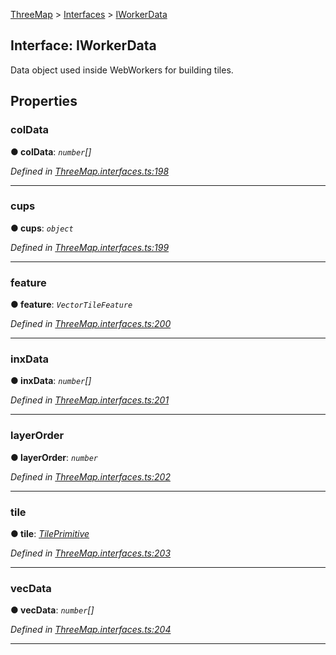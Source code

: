 [ThreeMap](api-readme.md) > [Interfaces](api-modules-interfaces.md) > [IWorkerData](api-interfaces-interfaces.iworkerdata.md)



## Interface: IWorkerData


Data object used inside WebWorkers for building tiles.


## Properties
<a id="coldata"></a>

###  colData

**●  colData**:  *`number`[]* 

*Defined in [ThreeMap.interfaces.ts:198](https://github.com/areknawo/Three-Map/blob/41e1f78/src/ThreeMap.interfaces.ts#L198)*





___

<a id="cups"></a>

###  cups

**●  cups**:  *`object`* 

*Defined in [ThreeMap.interfaces.ts:199](https://github.com/areknawo/Three-Map/blob/41e1f78/src/ThreeMap.interfaces.ts#L199)*





___

<a id="feature"></a>

###  feature

**●  feature**:  *`VectorTileFeature`* 

*Defined in [ThreeMap.interfaces.ts:200](https://github.com/areknawo/Three-Map/blob/41e1f78/src/ThreeMap.interfaces.ts#L200)*





___

<a id="inxdata"></a>

###  inxData

**●  inxData**:  *`number`[]* 

*Defined in [ThreeMap.interfaces.ts:201](https://github.com/areknawo/Three-Map/blob/41e1f78/src/ThreeMap.interfaces.ts#L201)*





___

<a id="layerorder"></a>

###  layerOrder

**●  layerOrder**:  *`number`* 

*Defined in [ThreeMap.interfaces.ts:202](https://github.com/areknawo/Three-Map/blob/41e1f78/src/ThreeMap.interfaces.ts#L202)*





___

<a id="tile"></a>

###  tile

**●  tile**:  *[TilePrimitive](api-modules-interfaces.md#tileprimitive)* 

*Defined in [ThreeMap.interfaces.ts:203](https://github.com/areknawo/Three-Map/blob/41e1f78/src/ThreeMap.interfaces.ts#L203)*





___

<a id="vecdata"></a>

###  vecData

**●  vecData**:  *`number`[]* 

*Defined in [ThreeMap.interfaces.ts:204](https://github.com/areknawo/Three-Map/blob/41e1f78/src/ThreeMap.interfaces.ts#L204)*





___


